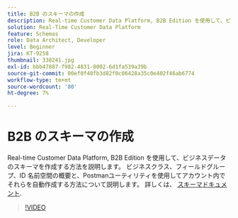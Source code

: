 ```yaml
---
title: B2B のスキーマの作成
description: Real-time Customer Data Platform, B2B Edition を使用して、ビジネスデータのスキーマを作成する方法を説明します。
solution: Real-Time Customer Data Platform
feature: Schemas
role: Data Architect, Developer
level: Beginner
jira: KT-9258
thumbnail: 338241.jpg
exl-id: bbb47887-f982-4831-8002-6d1fa539a39b
source-git-commit: 00ef0f40fb3d82f0c06428a35c0e402f46ab6774
workflow-type: tm+mt
source-wordcount: '80'
ht-degree: 7%

---
```


# B2B のスキーマの作成

Real-time Customer Data Platform, B2B Edition を使用して、ビジネスデータのスキーマを作成する方法を説明します。 ビジネスクラス、フィールドグループ、ID 名前空間の概要と、Postmanユーティリティを使用してアカウント内でそれらを自動作成する方法について説明します。 詳しくは、 [スキーマドキュメント](https://experienceleague.adobe.com/docs/experience-platform/xdm/home.html?lang=ja).

>[!VIDEO](https://video.tv.adobe.com/v/338241?learn=on)
